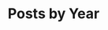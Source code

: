 ---
title: "Posts by Year"
permalink: /year-archive/
layout: posts
author_profile: true
sidebar: 
    nav: blognav
---